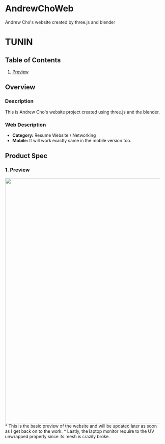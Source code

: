 # AndrewChoWeb
Andrew Cho's website created by three.js and blender

# TUNIN

## Table of Contents
1. [Preview](#Preview)

## Overview
### Description
This is Andrew Cho's website project created using three.js and the blender. 

### Web Description
- **Category:** Resume Website / Networking
- **Mobile:** It will work exactly same in the mobile version too. 

## Product Spec
### 1. Preview

<img src="https://github.com/0GhOsTO/AndrewChoWeb/blob/main/Preview.png" width=800>
* This is the basic preview of the website and will be updated later as soon as I get back on to the work. 
* Lastly, the laptop monitor require to the UV unwrapped properly since its mesh is crazily broke. 
